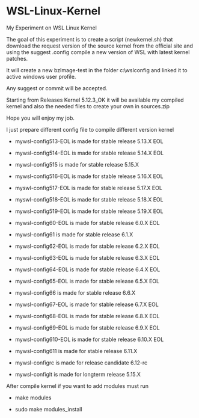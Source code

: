 # WSL-Linux-Kernel

My Experiment on WSL Linux Kernel

The goal of this experiment is to create a script (newkernel.sh) that download the request version of the source kernel from the official site and using the suggest .config compile a new version of WSL with latest kernel patches.

It will create a new bzImage-test in the folder c:\wslconfig and linked it to active windows user profile.

Any suggest or commit will be accepted.

Starting from Releases Kernel 5.12.3_OK it will be available my compiled kernel and also the needed files to create your own in sources.zip

Hope you will enjoy my job.

I just prepare different config file to compile different version kernel

- mywsl-config513-EOL is made for stable release 5.13.X EOL
- mywsl-config514-EOL is made for stable release 5.14.X EOL
- mywsl-config515 is made for stable release 5.15.X 
- mywsl-config516-EOL is made for stable release 5.16.X EOL
- myswl-config517-EOL is made for stable release 5.17.X EOL
- myswl-config518-EOL is made for stable release 5.18.X EOL
- mywsl-config519-EOL is made for stable release 5.19.X EOL
- mywsl-config60-EOL is made for stable release 6.0.X EOL
- mywsl-config61 is made for stable release 6.1.X
- mywsl-config62-EOL is made for stable release 6.2.X EOL
- mywsl-config63-EOL is made for stable release 6.3.X EOL
- mywsl-config64-EOL is made for stable release 6.4.X EOL
- mywsl-config65-EOL is made for stable release 6.5.X EOL
- mywsl-config66 is made for stable release 6.6.X
- mywsl-config67-EOL is made for stable release 6.7.X EOL
- mywsl-config68-EOL is made for stable release 6.8.X EOL
- mywsl-config69-EOL is made for stable release 6.9.X EOL
- mywsl-config610-EOL is made for stable release 6.10.X EOL
- mywsl-config611 is made for stable release 6.11.X

- mywsl-configrc is made for release candidate 6.12-rc

- mywsl-configlt is made for longterm release 5.15.X

After compile kernel
if you want to add modules
must run

- make modules

- sudo make modules_install
